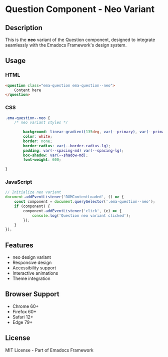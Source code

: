 # Question Component - Neo Variant

## Description
This is the **neo** variant of the Question component, designed to integrate seamlessly with the Emadocs Framework's design system.

## Usage

### HTML
```html
<question class="ema-question ema-question--neo">
    Content here
</question>
```

### CSS
```css
.ema-question--neo {
    /* neo variant styles */
    
        background: linear-gradient(135deg, var(--primary), var(--primary-dark));
        color: white;
        border: none;
        border-radius: var(--border-radius-lg);
        padding: var(--spacing-md) var(--spacing-lg);
        box-shadow: var(--shadow-md);
        font-weight: 600;
    
}
```

### JavaScript
```javascript
// Initialize neo variant
document.addEventListener('DOMContentLoaded', () => {
    const component = document.querySelector('.ema-question--neo');
    if (component) {
        component.addEventListener('click', (e) => {
            console.log('Question neo variant clicked');
        });
    }
});
```

## Features
- neo design variant
- Responsive design
- Accessibility support
- Interactive animations
- Theme integration

## Browser Support
- Chrome 60+
- Firefox 60+
- Safari 12+
- Edge 79+

## License
MIT License - Part of Emadocs Framework
